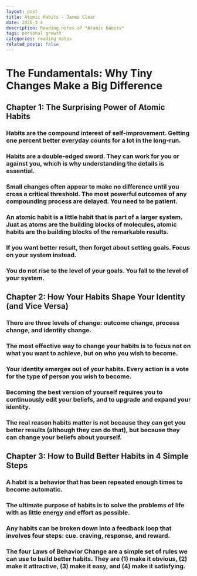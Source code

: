 ```yaml
---
layout: post
title: Atomic Habits - James Clear
date: 2025-3-4
description: Reading notes of *Atomic Habits*
tags: personal growth
categories: reading notes
related_posts: false
---
```

# The Fundamentals: Why Tiny Changes Make a Big Difference

## Chapter 1: The Surprising Power of Atomic Habits

### Habits are the compound interest of self-improvement. Getting one percent better everyday counts for a lot in the long-run.

### Habits are a double-edged sword. They can work for you or against you, which is why understanding the details is essential.

### Small changes often appear to make no difference until you cross a critical threshold. The most powerful outcomes of any compounding process are delayed. You need to be patient.

### An atomic habit is a little habit that is part of a larger system. Juat as atoms are the building blocks of molecules, atomic habits are the building blocks of the remarkable results.

### If you want better result, then forget about setting goals. Focus on your system instead.

### You do not rise to the level of your goals. You fall to the level of your system.

## Chapter 2: How Your Habits Shape Your Identity (and Vice Versa)

### There are three levels of change: outcome change, process change, and identity change.

### The most effective way to change your habits is to focus not on what you want to achieve, but on who you wish to become.

### Your identity emerges out of your habits. Every action is a vote for the type of person you wish to become.

### Becoming the best version of yourself requires you to continuously edit your beliefs, and to upgrade and expand your identity.

### The real reason habits matter is not because they can get you better results (although they can do that), but because they can change your beliefs about yourself.

## Chapter 3: How to Build Better Habits in 4 Simple Steps

### A habit is a behavior that has been repeated enough times to become automatic.

### The ultimate purpose of habits is to solve the problems of life with as little energy and effort as possible.

### Any habits can be broken down into a feedback loop that involves four steps: cue. craving, response, and reward.

### The four Laws of Behavior Change are a simple set of rules we can use to build better habits. They are (1) make it obvious, (2) make it attractive, (3) make it easy, and (4) make it satisfying.